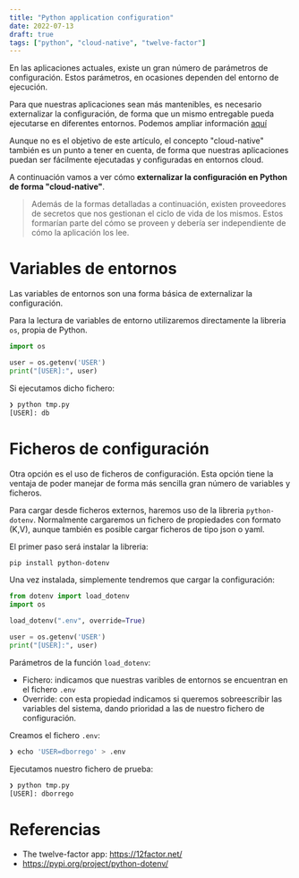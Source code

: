 ```yaml
---
title: "Python application configuration"
date: 2022-07-13
draft: true
tags: ["python", "cloud-native", "twelve-factor"]
---
```


En las aplicaciones actuales, existe un gran número de parámetros de configuración. Estos parámetros, en ocasiones dependen del entorno de ejecución. 

Para que nuestras aplicaciones sean más mantenibles, es necesario externalizar la configuración, de forma que un mismo entregable pueda ejecutarse en diferentes entornos. Podemos ampliar información [aquí](https://12factor.net/config)
<!--more-->
Aunque no es el objetivo de este artículo, el concepto "cloud-native" también es un punto a tener en cuenta, de forma que nuestras aplicaciones puedan ser fácilmente ejecutadas y configuradas en entornos cloud. 

A continuación vamos a ver cómo **externalizar la configuración en Python de forma "cloud-native"**. 

> Además de la formas detalladas a continuación, existen proveedores de secretos que nos gestionan el ciclo de vida de los mismos. Estos formarían parte del cómo se proveen y debería ser independiente de cómo la aplicación los lee.

# Variables de entornos

Las variables de entornos son una forma básica de externalizar la configuración.

Para la lectura de variables de entorno utilizaremos directamente la libreria ```os```, propia de Python.

```python
import os

user = os.getenv('USER')
print("[USER]:", user)
```

Si ejecutamos dicho fichero: 

```zsh
❯ python tmp.py
[USER]: db
```

# Ficheros de configuración

Otra opción es el uso de ficheros de configuración. Esta opción tiene la ventaja de poder manejar de forma más sencilla gran número de variables y ficheros. 

Para cargar desde ficheros externos, haremos uso de la libreria ```python-dotenv```. Normalmente cargaremos un fichero de propiedades con formato (K,V), aunque también es posible cargar ficheros de tipo json o yaml. 

El primer paso será instalar la libreria:

```zsh
pip install python-dotenv
```

Una vez instalada, simplemente tendremos que cargar la configuración: 

```python
from dotenv import load_dotenv
import os

load_dotenv(".env", override=True)

user = os.getenv('USER')
print("[USER]:", user)
```

Parámetros de la función ```load_dotenv```:
* Fichero: indicamos que nuestras varibles de entornos se encuentran en el fichero ```.env```
* Override: con esta propiedad indicamos si queremos sobreescribir las variables del sistema, dando prioridad a las de nuestro fichero de configuración.

Creamos el fichero ```.env```:

```zsh
❯ echo 'USER=dborrego' > .env
```

Ejecutamos nuestro fichero de prueba:

```zsh
❯ python tmp.py
[USER]: dborrego
```

# Referencias

* The twelve-factor app: https://12factor.net/
* https://pypi.org/project/python-dotenv/